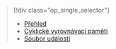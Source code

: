 > [!div class="op_single_selector"]
> * [Přehled](../articles/sql-database/sql-database-xevent-db-diff-from-svr.md)
> * [Cyklické vyrovnávací paměti](../articles/sql-database/sql-database-xevent-code-ring-buffer.md)
> * [Soubor událostí](../articles/sql-database/sql-database-xevent-code-event-file.md)
> 
> 

